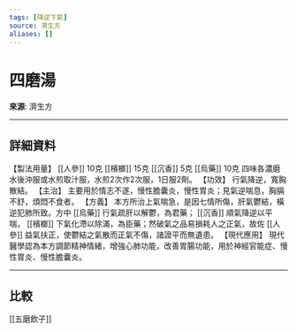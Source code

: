 ```yaml
---
tags: [降逆下氣]
source: 濟生方
aliases: []
---
```


# 四磨湯

**來源**: 濟生方  

---

## 詳細資料
【製法用量】 [[人參]] 10克 [[檳榔]] 15克 [[沉香]] 5克 [[烏藥]] 10克
四味各濃磨水後沖服或水煎取汁服，水煎2次作2次服，1日服2劑。
【功效】
行氣降逆，寬胸散結。
【主治】
主要用於情志不遂，慢性膽囊炎，慢性胃炎；見氣逆喘息，胸膈不舒，煩悶不食者。
【方義】
本方所治上氣喘急，是因七情所傷，肝氣鬱結，橫逆犯肺所致。方中 [[烏藥]] 行氣疏肝以解鬱，為君藥； [[沉香]] 順氣降逆以平喘， [[檳榔]] 下氣化滯以除滿，為臣藥；然破氣之品易損耗人之正氣，故佐 [[人參]] 益氣扶正，使鬱結之氣散而正氣不傷，諸證平而無遺患。
【現代應用】
現代醫學認為本方調節精神情緒，增強心肺功能，改善胃腸功能，用於神經官能症、慢性胃炎、慢性膽囊炎。

---

## 比較
[[五磨飲子]]
